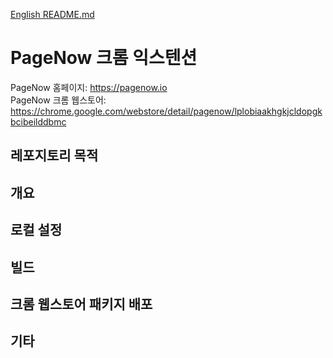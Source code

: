 [English README.md](./README.md)

# PageNow 크롬 익스텐션

PageNow 홈페이지: https://pagenow.io <br/>
PageNow 크롬 웹스토어: https://chrome.google.com/webstore/detail/pagenow/lplobiaakhgkjcldopgkbcibeilddbmc

## 레포지토리 목적

## 개요

## 로컬 설정

## 빌드

## 크롬 웹스토어 패키지 배포

## 기타
